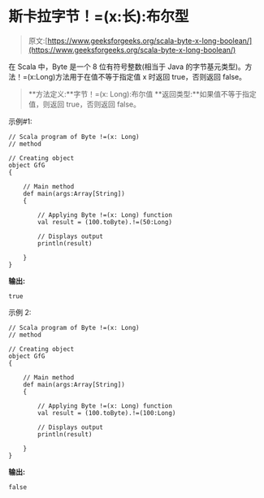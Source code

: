 # 斯卡拉字节！=(x:长):布尔型

> 原文:[https://www.geeksforgeeks.org/scala-byte-x-long-boolean/](https://www.geeksforgeeks.org/scala-byte-x-long-boolean/)

在 Scala 中，Byte 是一个 8 位有符号整数(相当于 Java 的字节基元类型)。方法！=(x:Long)方法用于在值不等于指定值 x 时返回 true，否则返回 false。

> **方法定义:**字节！=(x: Long):布尔值
> **返回类型:**如果值不等于指定值，则返回 true，否则返回 false。

示例#1:

```
// Scala program of Byte !=(x: Long) 
// method 

// Creating object 
object GfG 
{ 

    // Main method 
    def main(args:Array[String]) 
    { 

        // Applying Byte !=(x: Long) function 
        val result = (100.toByte).!=(50:Long) 

        // Displays output 
        println(result) 

    } 
} 
```

**输出:**

```
true
```

示例 2:

```
// Scala program of Byte !=(x: Long) 
// method 

// Creating object 
object GfG 
{ 

    // Main method 
    def main(args:Array[String]) 
    { 

        // Applying Byte !=(x: Long) function 
        val result = (100.toByte).!=(100:Long) 

        // Displays output 
        println(result) 

    } 
} 
```

**输出:**

```
false
```